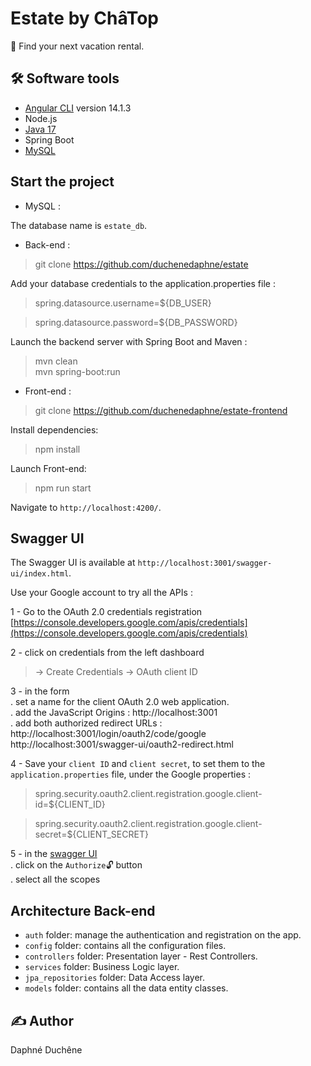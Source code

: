 # Estate by ChâTop

🏡 Find your next vacation rental.

## 🛠 Software tools

- [Angular CLI](https://github.com/angular/angular-cli) version 14.1.3
- Node.js
- [Java 17](https://www.oracle.com/java/technologies/downloads/)
- Spring Boot
- [MySQL](https://www.mysql.com/fr/downloads/)

## Start the project

- MySQL :

The database name is `estate_db`.

- Back-end :
> git clone https://github.com/duchenedaphne/estate

Add your database credentials to the application.properties file :
>spring.datasource.username=${DB_USER}

>spring.datasource.password=${DB_PASSWORD}

Launch the backend server with Spring Boot and Maven :
> mvn clean   
> mvn spring-boot:run

- Front-end :
> git clone https://github.com/duchenedaphne/estate-frontend

Install dependencies:

> npm install

Launch Front-end:

> npm run start

Navigate to `http://localhost:4200/`.

## Swagger UI

The Swagger UI is available at `http://localhost:3001/swagger-ui/index.html`.

Use your Google account to try all the APIs :

1 - Go to the OAuth 2.0 credentials registration
[https://console.developers.google.com/apis/credentials](https://console.developers.google.com/apis/credentials)

2 - click on credentials from the left dashboard 
> -> Create  Credentials -> OAuth client ID

3 - in the form  
. set a name for the client OAuth 2.0 web application.  
. add the JavaScript Origins : http://localhost:3001  
. add both authorized redirect URLs :   
http://localhost:3001/login/oauth2/code/google  
http://localhost:3001/swagger-ui/oauth2-redirect.html

4 - Save your `client ID` and `client secret`, to set them to the `application.properties` file, under the Google properties :
> spring.security.oauth2.client.registration.google.client-id=${CLIENT_ID}  

> spring.security.oauth2.client.registration.google.client-secret=${CLIENT_SECRET} 

5 - in the [swagger UI](http://localhost:3001/swagger-ui/index.html)  
. click on the `Authorize`🔓 button  
. select all the scopes

## Architecture Back-end

- `auth` folder: manage the authentication and registration on the app.
- `config` folder: contains all the configuration files.
- `controllers` folder: Presentation layer - Rest Controllers.
- `services` folder: Business Logic layer. 
- `jpa_repositories` folder: Data Access layer.
- `models` folder: contains all the data entity classes.

## ✍ Author
Daphné Duchêne
